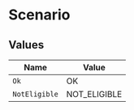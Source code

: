 # Scenario


## Values

| Name          | Value         |
| ------------- | ------------- |
| `Ok`          | OK            |
| `NotEligible` | NOT_ELIGIBLE  |